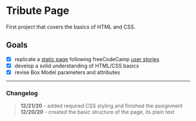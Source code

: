 # Tribute Page

First project that covers the basics of HTML and CSS.

## Goals

- [x] replicate a [static page](https://codepen.io/freeCodeCamp/full/zNqgVx, "sample page") following freeCodeCamp [user stories](https://www.freecodecamp.org/learn/responsive-web-design/responsive-web-design-projects/build-a-tribute-page "FCC user stories")
- [x] develop a solid understanding of HTML/CSS basics
- [x] revise Box Model parameters and attributes

___

### Changelog

>**12/21/20** - added required CSS styling and finished the assignment
>**12/20/20** - created the basic structure of the page, its plain text
